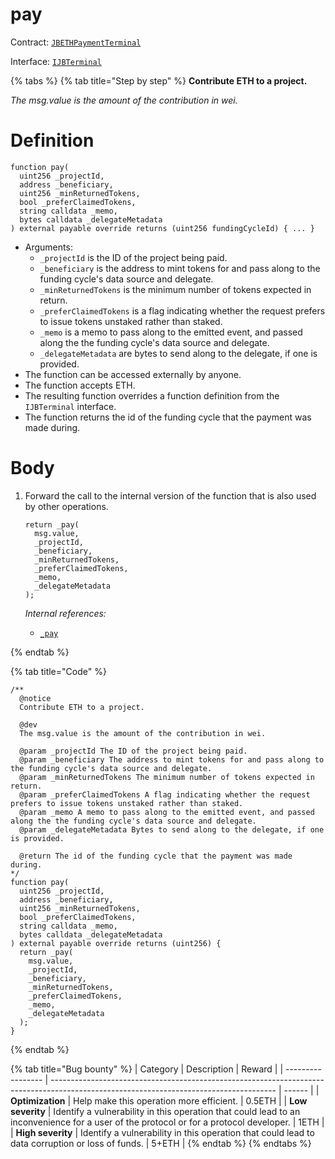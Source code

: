 # pay

Contract: [`JBETHPaymentTerminal`](../)​‌

Interface: [`IJBTerminal`](../../../../interfaces/ijbterminal.md)

{% tabs %}
{% tab title="Step by step" %}
**Contribute ETH to a project.**

_The msg.value is the amount of the contribution in wei._

# Definition

```solidity
function pay(
  uint256 _projectId,
  address _beneficiary,
  uint256 _minReturnedTokens,
  bool _preferClaimedTokens,
  string calldata _memo,
  bytes calldata _delegateMetadata
) external payable override returns (uint256 fundingCycleId) { ... }
```

* Arguments:
  * `_projectId` is the ID of the project being paid.
  * `_beneficiary` is the address to mint tokens for and pass along to the funding cycle's data source and delegate.
  * `_minReturnedTokens` is the minimum number of tokens expected in return.
  * `_preferClaimedTokens` is a flag indicating whether the request prefers to issue tokens unstaked rather than staked.
  * `_memo` is a memo to pass along to the emitted event, and passed along the the funding cycle's data source and delegate.
  * `_delegateMetadata` are bytes to send along to the delegate, if one is provided.
* The function can be accessed externally by anyone.
* The function accepts ETH.
* The resulting function overrides a function definition from the `IJBTerminal` interface.
* The function returns the id of the funding cycle that the payment was made during.

# Body

1.  Forward the call to the internal version of the function that is also used by other operations.

    ```solidity
    return _pay(
      msg.value,
      _projectId,
      _beneficiary,
      _minReturnedTokens,
      _preferClaimedTokens,
      _memo,
      _delegateMetadata
    );
    ```

    _Internal references:_

    * [`_pay`](../_pay.md)

{% endtab %}

{% tab title="Code" %}
```solidity
/**
  @notice
  Contribute ETH to a project.

  @dev
  The msg.value is the amount of the contribution in wei.

  @param _projectId The ID of the project being paid.
  @param _beneficiary The address to mint tokens for and pass along to the funding cycle's data source and delegate.
  @param _minReturnedTokens The minimum number of tokens expected in return.
  @param _preferClaimedTokens A flag indicating whether the request prefers to issue tokens unstaked rather than staked.
  @param _memo A memo to pass along to the emitted event, and passed along the the funding cycle's data source and delegate.
  @param _delegateMetadata Bytes to send along to the delegate, if one is provided.

  @return The id of the funding cycle that the payment was made during.
*/
function pay(
  uint256 _projectId,
  address _beneficiary,
  uint256 _minReturnedTokens,
  bool _preferClaimedTokens,
  string calldata _memo,
  bytes calldata _delegateMetadata
) external payable override returns (uint256) {
  return _pay(
    msg.value,
    _projectId,
    _beneficiary,
    _minReturnedTokens,
    _preferClaimedTokens,
    _memo,
    _delegateMetadata
  );
}
```
{% endtab %}

{% tab title="Bug bounty" %}
| Category          | Description                                                                                                                            | Reward |
| ----------------- | -------------------------------------------------------------------------------------------------------------------------------------- | ------ |
| **Optimization**  | Help make this operation more efficient.                                                                                               | 0.5ETH |
| **Low severity**  | Identify a vulnerability in this operation that could lead to an inconvenience for a user of the protocol or for a protocol developer. | 1ETH   |
| **High severity** | Identify a vulnerability in this operation that could lead to data corruption or loss of funds.                                        | 5+ETH  |
{% endtab %}
{% endtabs %}